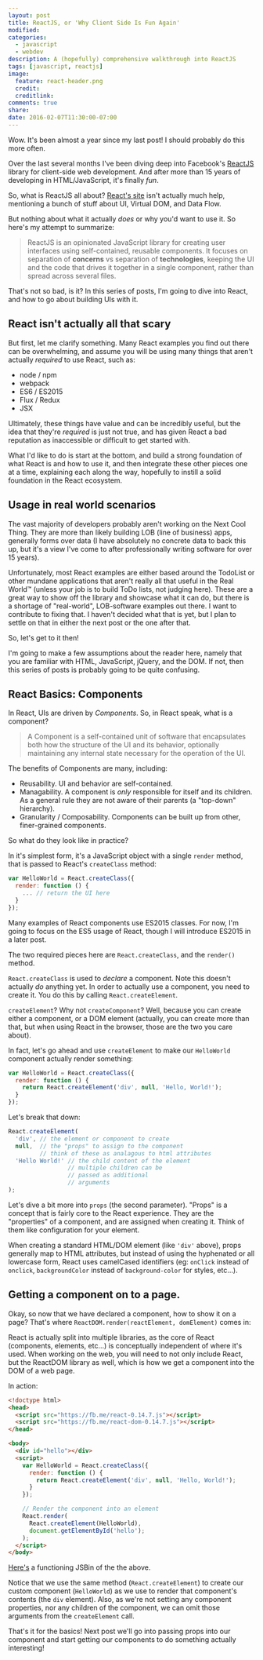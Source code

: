 ```yaml
---
layout: post
title: ReactJS, or 'Why Client Side Is Fun Again'
modified:
categories: 
  - javascript
  - webdev
description: A (hopefully) comprehensive walkthrough into ReactJS
tags: [javascript, reactjs]
image:
  feature: react-header.png
  credit:
  creditlink:
comments: true
share:
date: 2016-02-07T11:30:00-07:00
---
```


Wow. It's been almost a year since my last post! I should probably do this
more often.

Over the last several months I've been diving deep into Facebook's [ReactJS][1]
library for client-side web development. And after more than 15 years of
developing in HTML/JavaScript, it's finally _fun_. 

<!-- more -->

So, what is ReactJS all about? [React's site][1] isn't actually much help,
mentioning a bunch of stuff about UI, Virtual DOM, and Data Flow. 

But nothing about what it actually _does_ or why you'd want to use it. So here's
my attempt to summarize:

> ReactJS is an opinionated JavaScript library for creating user interfaces
> using self-contained, reusable components. It focuses on separation of
> **concerns** vs separation of **technologies**, keeping the UI and the code
> that drives it together in a single component, rather than spread across
> several files.

That's not so bad, is it? In this series of posts, I'm going to dive into React,
and how to go about building UIs with it.

## React isn't actually all that scary

But first, let me clarify something.  Many React examples you find out there can
be overwhelming, and assume you will be using many things that aren't actually
_required_ to use React, such as:

* node / npm
* webpack
* ES6 / ES2015
* Flux / Redux
* JSX

Ultimately, these things have value and can be incredibly useful, but the idea
that they're _required_ is just not true, and has given React a bad reputation
as inaccessible or difficult to get started with. 

What I'd like to do is start at the bottom, and build a strong foundation of
what React is and how to use it, and then integrate these other pieces one at a
time, explaining each along the way, hopefully to instill a solid foundation in
the React ecosystem.

## Usage in real world scenarios

The vast majority of developers probably aren't working on the Next Cool Thing.
They are more than likely building LOB (line of business) apps, generally forms
over data (I have absolutely no concrete data to back this up, but it's a view
I've come to after professionally writing software for over 15 years).

Unfortunately, most React examples are either based around the TodoList or other
mundane applications that aren't really all that useful in the Real World&#8482;
(unless your job is to build ToDo lists, not judging here). These are a great
way to show off the library and showcase what it can do, but there is a shortage
of "real-world", LOB-software examples out there. I want to contribute to fixing
that. I haven't decided what that is yet, but I plan to settle on that in either
the next post or the one after that.

So, let's get to it then!

<p class="notice">
I'm going to make a few assumptions about the reader here, namely that you are
familiar with HTML, JavaScript, jQuery, and the DOM. If not, then this series
of posts is probably going to be quite confusing.
</p>

## React Basics: Components

In React, UIs are driven by _Components_. So, in React speak, what is a
component? 

> A Component is a self-contained unit of software that encapsulates both how
> the structure of the UI and its behavior, optionally maintaining any internal
> state necessary for the operation of the UI.

The benefits of Components are many, including:

* Reusability. UI and behavior are self-contained.
* Managability. A component is _only_ responsible for itself and its children.
  As a general rule they are not aware of their parents (a "top-down" hierarchy).
* Granularity / Composability. Components can be built up from other,
  finer-grained components.

So what do they look like in practice?

In it's simplest form, it's a JavaScript object with a single
`render` method, that is passed to React's `createClass` method:

~~~ javascript
var HelloWorld = React.createClass({
  render: function () {
    ... // return the UI here
  }
});
~~~

<p class="notice">
Many examples of React components use ES2015 classes. For now, I'm going to
focus on the ES5 usage of React, though I will introduce ES2015 in a later
post.
</p>

The two required pieces here are `React.createClass`, and the `render()` method.

`React.createClass` is used to _declare_ a component. Note this doesn't actually
_do_ anything yet. In order to actually use a component, you need to create it.
You do this by calling `React.createElement`. 

`createElement`? Why not `createComponent`? Well, because you can create either
a component, or a DOM element (actually, you can create more than that, but when
using React in the browser, those are the two you care about).

In fact, let's go ahead and use `createElement` to make our `HelloWorld`
component actually render something:

~~~ javascript
var HelloWorld = React.createClass({
  render: function () {
    return React.createElement('div', null, 'Hello, World!');
  }
});
~~~

Let's break that down:

~~~ javascript
React.createElement(
  'div', // the element or component to create
  null,  // the "props" to assign to the component
         // think of these as analagous to html attributes
  'Hello World!' // the child content of the element
                 // multiple children can be 
                 // passed as additional
                 // arguments
);
~~~

Let's dive a bit more into `props` (the second parameter). "Props" is a concept
that is fairly core to the React experience. They are the "properties" of a
component, and are assigned when creating it. Think of them like configuration
for your element. 

When creating a standard HTML/DOM element (like `'div'` above), props generally
map to HTML attributes, but instead of using the hyphenated or all lowercase
form, React uses camelCased identifiers (eg: `onClick` instead of `onclick`,
`backgroundColor` instead of `background-color` for styles, etc...).

## Getting a component on to a page.

Okay, so now that we have declared a component, how to show it on a page? That's
where `ReactDOM.render(reactElement, domElement)` comes in:

<p class="notice">
React is actually split into multiple libraries, as the core of React
(components, elements, etc...) is conceptually independent of where it's used.
When working on the web, you will need to not only include React, but the
ReactDOM library as well, which is how we get a component into the DOM of a
web page.
</p>

In action:

~~~ html
<!doctype html>
<head>
  <script src="https://fb.me/react-0.14.7.js"></script>
  <script src="https://fb.me/react-dom-0.14.7.js"></script>
</head>

<body>
  <div id="hello"></div>
  <script>
    var HelloWorld = React.createClass({
      render: function () {
        return React.createElement('div', null, 'Hello, World!');
      }
    });

    // Render the component into an element
    React.render(
      React.createElement(HelloWorld),
      document.getElementById('hello');
    );
  </script>
</body>
~~~

[Here's][2] a functioning JSBin of the the above.

Notice that we use the same method (`React.createElement`) to create our custom
component (`HelloWorld`) as we use to render that component's contents (the
`div` element). Also, as we're not setting any component properties, nor any
children of the component, we can omit those arguments from the `createElement`
call.

That's it for the basics! Next post we'll go into passing props into our
component and start getting our components to do something actually interesting!


[1]: http://facebook.github.io/react/
[2]: http://jsbin.com/noyote/edit?html,output

<!-- vim: set tw=80 wm=80 : -->
